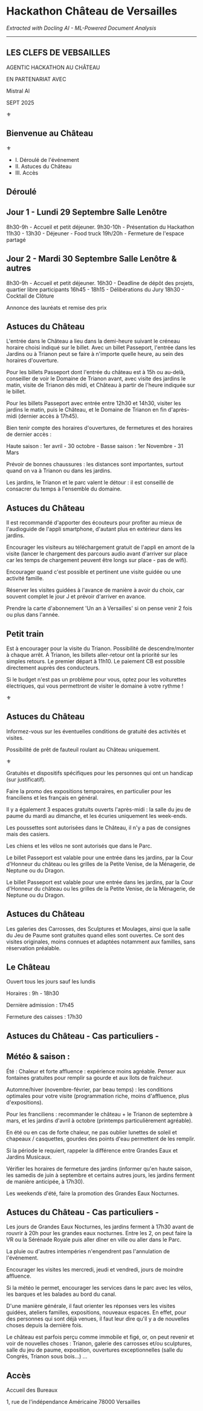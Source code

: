 # Hackathon Château de Versailles

*Extracted with Docling AI - ML-Powered Document Analysis*

---

<!-- image -->

<!-- image -->

## LES CLEFS DE VEBSAILLES

AGENTIC HACKATHON AU CHÂTEAU

EN PARTENARIAT AVEC

<!-- image -->

Mistral Al

SEPT 2025

<!-- image -->

⚜

## Bienvenue au Château

⚜

- I. Déroulé de l'événement
- II. Astuces du Château
- III. Accès

## Déroulé

## Jour 1 - Lundi 29 Septembre Salle Lenôtre

8h30-9h - Accueil et petit déjeuner. 9h30-10h - Présentation du Hackathon 11h30 - 13h30 - Déjeuner - Food truck 19h/20h - Fermeture de l'espace partagé

<!-- image -->

## Jour 2 - Mardi 30 Septembre Salle Lenôtre &amp; autres

8h30-9h - Accueil et petit déjeuner. 16h30 - Deadline de dépôt des projets, quartier libre participants 16h45 - 18h15 - Délibérations du Jury 18h30 - Cocktail de Clôture

Annonce des lauréats et remise des prix

## Astuces du Château

L'entrée dans le Château a lieu dans la demi-heure suivant le créneau horaire choisi indiqué sur le billet. Avec un billet Passeport, l'entrée dans les Jardins ou à Trianon peut se faire à n'importe quelle heure, au sein des horaires d'ouverture.

<!-- image -->

Pour les billets Passeport dont l'entrée du château est à 15h ou au-delà, conseiller de voir le Domaine de Trianon avant, avec visite des jardins le matin, visite de Trianon dès midi, et Château à partir de l'heure indiquée sur le billet.

<!-- image -->

Pour les billets Passeport avec entrée entre 12h30 et 14h30, visiter les jardins le matin, puis le Château, et le Domaine de Trianon en fin d'après-midi (dernier accès à 17h45).

<!-- image -->

Bien tenir compte des horaires d'ouvertures, de fermetures et des horaires de dernier accès :

Haute saison : 1er avril - 30 octobre - Basse saison : 1er Novembre - 31 Mars

<!-- image -->

Prévoir de bonnes chaussures : les distances sont importantes, surtout quand on va à Trianon ou dans les jardins.

<!-- image -->

Les jardins, le Trianon et le parc valent le détour : il est conseillé de consacrer du temps à l'ensemble du domaine.

<!-- image -->

## Astuces du Château

Il est recommandé d'apporter des écouteurs pour profiter au mieux de l'audioguide de l'appli smartphone, d'autant plus en extérieur dans les jardins.

<!-- image -->

Encourager les visiteurs au téléchargement gratuit de l'appli en amont de la visite (lancer le chargement des parcours audio avant d'arriver sur place car les temps de chargement peuvent être longs sur place - pas de wifi).

<!-- image -->

Encourager quand c'est possible et pertinent une visite guidée ou une activité famille.

<!-- image -->

Réserver les visites guidées à l'avance de manière à avoir du choix, car souvent complet le jour J et prévoir d'arriver en avance.

<!-- image -->

Prendre la carte d'abonnement 'Un an à Versailles' si on pense venir 2 fois ou plus dans l'année.

<!-- image -->

## Petit train

Est à encourager pour la visite du Trianon. Possibilité de descendre/monter à chaque arrêt. À Trianon, les billets aller-retour ont la priorité sur les simples retours.  Le premier départ à 11h10. Le paiement CB est possible directement auprès des conducteurs.

Si le budget n'est pas un problème pour vous, optez pour les voiturettes électriques, qui vous permettront de visiter le domaine à votre rythme !

⚜

## Astuces du Château

Informez-vous sur les éventuelles conditions de gratuité des activités et visites.

<!-- image -->

Possibilité de prêt de fauteuil roulant au Château uniquement.

⚜

Gratuités et dispositifs spécifiques pour les personnes qui ont un handicap (sur justificatif).

<!-- image -->

Faire la promo des expositions temporaires, en particulier pour les franciliens et les français en général.

<!-- image -->

Il y a également 3 espaces gratuits ouverts l'après-midi :  la salle du jeu de paume du mardi au dimanche, et les écuries uniquement les week-ends.

<!-- image -->

Les poussettes sont autorisées dans le Château, il n'y a pas de consignes mais des casiers.

<!-- image -->

Les chiens et les vélos ne sont autorisés que dans le Parc.

<!-- image -->

Le billet Passeport est valable pour une entrée dans les jardins, par la Cour d'Honneur du château ou les grilles de la Petite Venise, de la Ménagerie, de Neptune ou du Dragon.

<!-- image -->

Le billet Passeport est valable pour une entrée dans les jardins, par la Cour d'Honneur du château ou les grilles de la Petite Venise, de la Ménagerie, de Neptune ou du Dragon.

<!-- image -->

## Astuces du Château

Les galeries des Carrosses, des Sculptures et Moulages, ainsi que la salle du Jeu de Paume sont gratuites quand elles sont ouvertes. Ce sont des visites originales, moins connues et adaptées notamment aux familles, sans réservation préalable.

<!-- image -->

## Le Château

Ouvert tous les jours sauf les lundis

Horaires : 9h - 18h30

Dernière admission : 17h45

Fermeture des caisses : 17h30

<!-- image -->

## Astuces du Château - Cas particuliers -

## Météo &amp; saison :

Été : Chaleur et forte affluence : expérience moins agréable. Penser aux fontaines gratuites pour remplir sa gourde et aux îlots de fraîcheur.

Automne/hiver (novembre-février, par beau temps) : les conditions optimales pour votre visite (programmation riche, moins d'affluence, plus d'expositions).

Pour les franciliens : recommander le château + le Trianon de septembre à mars, et les jardins d'avril à octobre (printemps particulièrement agréable).

<!-- image -->

En été ou en cas de forte chaleur, ne pas oublier lunettes de soleil et chapeaux / casquettes, gourdes des points d'eau permettent de les remplir.

<!-- image -->

Si la période le requiert, rappeler la différence entre Grandes Eaux et Jardins Musicaux.

<!-- image -->

Vérifier les horaires de fermeture des jardins (informer qu'en haute saison, les samedis de juin à septembre et certains autres jours, les jardins ferment de manière anticipée, à 17h30).

<!-- image -->

Les weekends d'été, faire la promotion des Grandes Eaux Nocturnes.

<!-- image -->

## Astuces du Château - Cas particuliers -

Les jours de Grandes Eaux Nocturnes, les jardins ferment à 17h30 avant de rouvrir à 20h pour les grandes eaux nocturnes. Entre les 2, on peut faire la VR ou la Sérénade Royale puis aller dîner en ville ou aller dans le Parc.

<!-- image -->

La pluie ou d'autres intempéries n'engendrent pas l'annulation de l'événement.

<!-- image -->

Encourager les visites les mercredi, jeudi et vendredi, jours de moindre affluence.

<!-- image -->

Si la météo le permet, encourager les services dans le parc avec les vélos, les barques et les balades au bord du canal.

<!-- image -->

D'une manière générale, il faut orienter les réponses vers les visites guidées, ateliers familles, expositions, nouveaux espaces. En effet, pour des personnes qui sont déjà venues, il faut leur dire qu'il y a de nouvelles choses depuis la dernière fois.

Le château est parfois perçu comme immobile et figé, or, on peut revenir et voir de nouvelles choses : Trianon, galerie des carrosses et/ou sculptures, salle du jeu de paume, exposition, ouvertures exceptionnelles (salle du Congrès, Trianon sous bois…) …

<!-- image -->

## Accès

Accueil des Bureaux

1, rue de l'indépendance Américaine 78000 Versailles

<!-- image -->

<!-- image -->